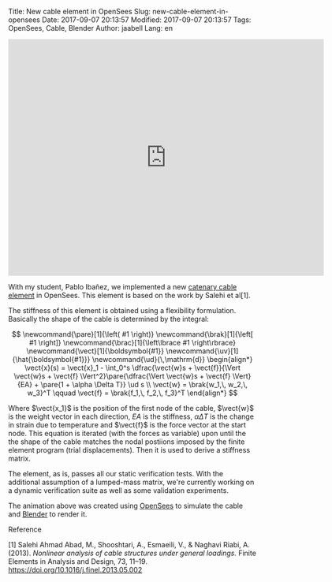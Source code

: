 Title: New cable element in OpenSees
Slug: new-cable-element-in-opensees
Date: 2017-09-07 20:13:57
Modified: 2017-09-07 20:13:57
Tags: OpenSees, Cable, Blender
Author: jaabell
Lang: en

<!-- PELICAN_BEGIN_SUMMARY -->


<div class="videoWrapper" align="left">
<iframe width="640" height="480" src="https://www.youtube.com/embed/MX_--SI_vKg" frameborder="0" allowfullscreen></iframe>
</div>


With my student, Pablo Ibañez, we implemented a new [catenary cable element](http://opensees.berkeley.edu/wiki/index.php/CatenaryCableElement) in OpenSees. This element is based on the work by Salehi et al[1].

The stiffness of this element is obtained using a flexibility formulation. Basically the shape of the cable is determined by the integral:

<!-- PELICAN_BEGIN_SUMMARY -->

$$
\newcommand{\pare}[1]{\left( #1 \right)}
\newcommand{\brak}[1]{\left[ #1 \right]}
\newcommand{\brac}[1]{\left\lbrace #1 \right\rbrace}
\newcommand{\vect}[1]{\boldsymbol{#1}}
\newcommand{\uv}[1]{\hat{\boldsymbol{#1}}}
\newcommand{\ud}{\,\mathrm{d}}
\begin{align*}
\vect{x}(s) = \vect{x}_1 - \int_0^s \dfrac{\vect{w}s + \vect{f}}{\Vert \vect{w}s + \vect{f} \Vert^2}\pare{\dfrac{\Vert \vect{w}s + \vect{f} \Vert}{EA} + \pare{1 + \alpha \Delta T}} \ud s \\
\vect{w} = \brak{w_1,\, w_2,\, w_3}^T \qquad
\vect{f} = \brak{f_1,\, f_2,\, f_3}^T 
\end{align*}
$$



Where $\vect{x_1}$ is the position of the first node of the cable, $\vect{w}$ is the weight vector in each direction, $EA$ is the stiffness, $\alpha \Delta T$ is the change in strain due to temperature and $\vect{f}$ is the force vector at the start node. This equation is iterated (with the forces as variable) upon until the the shape of the cable matches the nodal postiions imposed by the finite element program (trial displacements). Then it is used to derive a stiffness matrix. 

The element, as is, passes all our static verification tests. With the additional assumption of a lumped-mass matrix, we're currently working on a dynamic verification suite as well as some validation experiments. 

The animation above was created using [OpenSees](http://opensees.berkeley.edu/) to simulate the cable and [Blender](http://www.blender.org) to render it. 


Reference

[1] Salehi Ahmad Abad, M., Shooshtari, A., Esmaeili, V., & Naghavi Riabi, A. (2013). *Nonlinear analysis of cable structures under general loadings.* Finite Elements in Analysis and Design, 73, 11–19. https://doi.org/10.1016/j.finel.2013.05.002